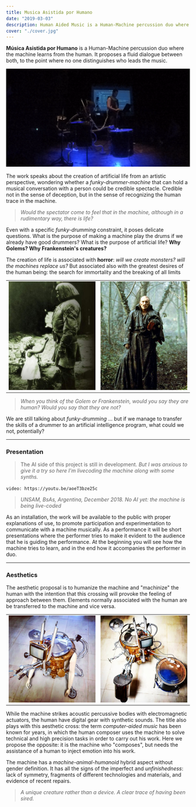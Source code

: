 ```yaml
---
title: Musica Asistida por Humano
date: "2019-03-03"
description: Human Aided Music is a Human-Machine percussion duo where the machine learns from the human. It proposes a fluid dialogue between both, to the point where no one distinguishes who leads the music.
cover: "./cover.jpg"
---
```


**Música Asistida por Humano** is a Human-Machine percussion duo where the machine learns from the human. It proposes a fluid dialogue between both, to the point where no one distinguishes who leads the music.

![](./poster.png)

The work speaks about the creation of artificial life from an artistic perspective, wondering whether a *funky-drummer-machine* that can hold a musical conversation with a person could be credible spectacle.
Credible not in the sense of deception, but in the sense of recognizing the human trace in the machine.

> *Would the spectator come to feel that in the machine, although in a rudimentary way, there is life?*

Even with a specific *funky-drumming* constraint, it poses delicate questions. What is the purpose of making a machine play the drums if we already have good drummers?
What is the purpose of artificial life?  **Why Golems? Why Frankenstein's creatures?**


The creation of life is associated with **horror**: *will we create monsters? will the machines replace us?* But associated also with the greatest desires of the human being: the search for immortality and the breaking of all limits


| | |
|-|-|
|![](./golem.jpg)|![](./deniro.jpg)|

> *When you think of the Golem or Frankenstein, would you say they are human?
Would you say that they are not?*

We are still talking about *funky-drumming* ... but if we manage to transfer the skills of a drummer to an artificial intelligence program, what could we not, potentially?

---

### Presentation

> The AI side of this project is still in development. *But I was anxious to give it a try so here I'm livecoding the machine along with some synths.*

`video: https://youtu.be/aoeT3bze25c`

> *UNSAM, BsAs, Argentina, December 2018. No AI yet: the machine is being live-coded*


As an installation, the work will be available to the public with proper explanations of use, to promote participation and experimentation to communicate with a machine musically.
As a performance it will be short presentations where the performer tries to make it evident to the audience that he is guiding the performance. At the beginning you will see how the machine tries to learn, and in the end how it accompanies the performer in duo.





---
### Aesthetics

The aesthetic proposal is to humanize the machine and "machinize" the human with the intention that this crossing will provoke the feeling of approach between them. Elements normally associated with the human are be transferred to the machine and vice versa.

| | |
|-|-|
|![](./cover.jpg)|![](./max.jpg)|


While the machine strikes acoustic percussive bodies with electromagnetic actuators, the human have digital gear with synthetic sounds.
The title also plays with this aesthetic cross: the term *computer-aided music* has been known for years, in which the human composer uses the machine to solve technical and high precision tasks in order to carry out his work. Here we propose the opposite: it is the machine who "composes", but needs the assistance of a human to inject emotion into his work.

The machine has a *machine-animal-humanoid* hybrid aspect without gender definition. It has all the signs of the imperfect and *unfinishedness*: lack of symmetry, fragments of different technologies and materials, and evidence of recent repairs.
> *A unique creature rather than a device. A clear trace of having been sired.*
